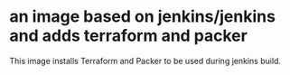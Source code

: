 # an image based on jenkins/jenkins and adds terraform and packer

This image installs Terraform and Packer to be used during jenkins build.
